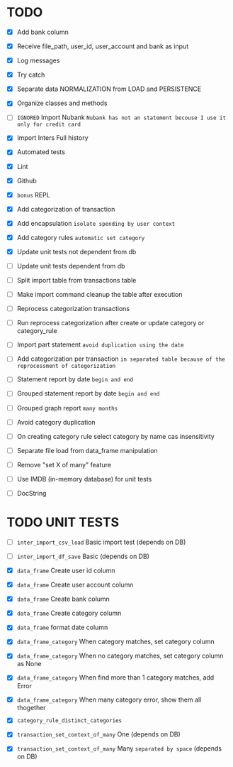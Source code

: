 # TODO

* [x] Add bank column
* [x] Receive file_path, user_id, user_account and bank as input
* [x] Log messages
* [x] Try catch
* [x] Separate data NORMALIZATION from LOAD and PERSISTENCE
* [x] Organize classes and methods
* [ ] `IGNORED` Import Nubank `Nubank has not an statement becouse I use it only for credit card`
* [x] Import Inters Full history
* [x] Automated tests
* [x] Lint
* [x] Github
* [x] `bonus` REPL
* [x] Add categorization of transaction
* [x] Add encapsulation `isolate spending by user context`
* [x] Add category rules `automatic set category`
* [x] Update unit tests not dependent from db
* [ ] Update unit tests dependent from db
* [ ] Split import table from transactions table
* [ ] Make import command cleanup the table after execution
* [ ] Reprocess categorization transactions
* [ ] Run reprocess categorization after create or update category or category_rule
* [ ] Import part statement `avoid duplication using the date`
* [ ] Add categorization per transaction `in separated table because of the reprocessment of categorization`
* [ ] Statement report by date `begin and end`
* [ ] Grouped statement report by date `begin and end`
* [ ] Grouped graph report `many months`

* [ ] Avoid category duplication
* [ ] On creating category rule select category by name cas insensitivity
* [ ] Separate file load from data_frame manipulation
* [ ] Remove "set X of many" feature
* [ ] Use IMDB (in-memory database) for unit tests
* [ ] DocString


# TODO UNIT TESTS

* [ ] `inter_import_csv_load` Basic import test (depends on DB)
* [ ] `inter_import_df_save` Basic (depends on DB)

* [x] `data_frame` Create user id column
* [x] `data_frame` Create user account column
* [x] `data_frame` Create bank column
* [x] `data_frame` Create category column
* [x] `data_frame` format date column
* [x] `data_frame_category` When category matches, set category column
* [x] `data_frame_category` When no category matches, set category column as None
* [x] `data_frame_category` When find more than 1 category matches, add Error
* [x] `data_frame_category` When many category error, show them all thogether
* [x] `category_rule_distinct_categories`
* [x] `transaction_set_context_of_many` One (depends on DB)
* [x] `transaction_set_context_of_many` Many `separated by space` (depends on DB)

<!-- DATA BASE SETUP FOR PYTEST -->
<!-- https://smirnov-am.github.io/pytest-testing_database/ -->
